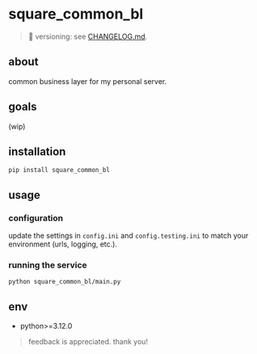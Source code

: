 # square_common_bl

> 📌 versioning: see [CHANGELOG.md](./CHANGELOG.md).

## about

common business layer for my personal server.

## goals

(wip)

## installation

```shell
pip install square_common_bl
```

## usage

### configuration

update the settings in `config.ini` and `config.testing.ini` to match your environment (urls, logging, etc.).

### running the service

```shell
python square_common_bl/main.py
```

## env

- python>=3.12.0

> feedback is appreciated. thank you!
